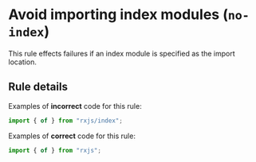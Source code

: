 # Avoid importing index modules (`no-index`)

This rule effects failures if an index module is specified as the import location.

## Rule details

Examples of **incorrect** code for this rule:

```ts
import { of } from "rxjs/index";
```

Examples of **correct** code for this rule:

```ts
import { of } from "rxjs";
```
